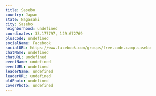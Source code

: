 ```yaml
---
title: Sasebo
country: Japan
state: Nagasaki
city: Sasebo
neighborhood: undefined
coordinates: 33.177797, 129.672769
plusCode: undefined
socialName: Facebook
socialURL: https://www.facebook.com/groups/free.code.camp.sasebo
chatName: undefined
chatURL: undefined
eventName: undefined
eventURL: undefined
leaderName: undefined
leaderURL: undefined
oldPhoto: undefined
coverPhoto: undefined
---
```

